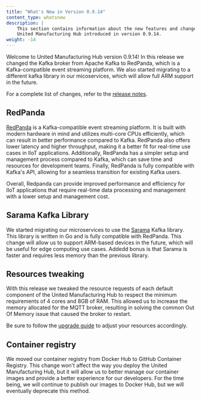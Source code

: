 ```yaml
---
title: "What's New in Version 0.9.14"
content_type: whatsnew
description: |
    This section contains information about the new features and changes in the
    United Manufacturing Hub introduced in version 0.9.14.
weight: -14
---
```


<!-- overview -->

Welcome to United Manufacturing Hub version 0.9.14! In this release we changed
the Kafka broker from Apache Kafka to RedPanda, which is a Kafka-compatible
event streaming platform. We also started migrating to a different kafka
library in our micoservices, which will allow full ARM support in the future.
<!-- insert a one-liner about the release here -->

For a complete list of changes, refer to the
[release notes](https://github.com/united-manufacturing-hub/united-manufacturing-hub/releases/tag/v0.9.14/).

<!-- body -->

## RedPanda

[RedPanda](https://redpanda.com/) is a Kafka-compatible event streaming
platform. It is built with modern hardware in mind and utilizes multi-core CPUs
efficiently, which can result in better performance compared to Kafka. RedPanda
also offers lower latency and higher throughput, making it a better fit for
real-time use cases in IIoT applications. Additionally, RedPanda has a simpler
setup and management process compared to Kafka, which can save time and
resources for development teams. Finally, RedPanda is fully compatible with
Kafka's API, allowing for a seamless transition for existing Kafka users.

Overall, Redpanda can provide improved performance and efficiency for IIoT
applications that require real-time data processing and management with a lower
setup and management cost.

## Sarama Kafka Library

We started migrating our microservices to use the
[Sarama](https://github.com/Shopify/sarama) Kafka library. This library is
written in Go and is fully compatible with RedPanda. This change will allow us
to support ARM-based devices in the future, which will be useful for edge
computing use cases. Addedd bonus is that Sarama is faster and requires less
memory than the previous library.

## Resources tweaking

With this release we tweaked the resource requests of each default component
of the United Manufacturing Hub to respect the minimum requirements of 4 cores
and 8GB of RAM. This allowed us to increase the memory allocated for the MQTT
broker, resulting in solving the common Out Of Memory issue that caused the
broker to restart.

Be sure to follow the [upgrade guide](/docs/production-guide/upgrading/0.9.14/)
to adjust your resources accordingly.

## Container registry

We moved our container registry from Docker Hub to GitHub Container Registry.
This change won't affect the way you deploy the United Manufacturing Hub, but
it will allow us to better manage our container images and provide a better
experience for our developers. For the time being, we will continue to publish
our images to Docker Hub, but we will eventually deprecate this method.
